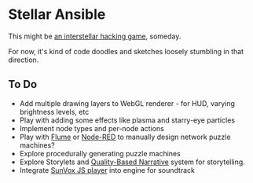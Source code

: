 # Stellar Ansible

This might be [an interstellar hacking game](https://notes.lmorchard.com/Starnet.html), someday.

For now, it's kind of code doodles and sketches loosely stumbling in that direction.

## To Do

* Add multiple drawing layers to WebGL renderer - for HUD, varying brightness levels, etc
* Play with adding some effects like plasma and starry-eye particles
* Implement node types and per-node actions
* Play with [Flume](https://flume.dev/) or [Node-RED](https://nodered.org/) to manually design network puzzle machines?
* Explore procedurally generating puzzle machines
* Explore Storylets and [Quality-Based Narrative](https://emshort.blog/category/quality-based-narrative/) system for storytelling.
* Integrate [SunVox JS player](https://www.warmplace.ru/soft/sunvox/jsplay/) into engine for soundtrack
